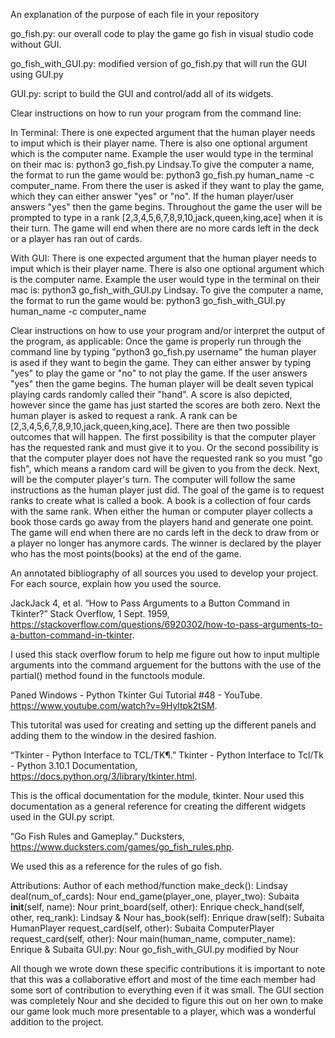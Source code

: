 
An explanation of the purpose of each file in your repository

go_fish.py: our overall code to play the game go fish in visual studio code without GUI. 

go_fish_with_GUI.py: modified version of go_fish.py that will run the GUI using GUI.py 

GUI.py: script to build the GUI and control/add all of its widgets. 


Clear instructions on how to run your program from the command line:

In Terminal: There is one expected argument that the human player needs to imput which is their player name. There is also one optional argument which is the computer name. Example the user would type in the terminal on their mac is: python3 go_fish.py Lindsay.To give the computer a name, the format to run the game would be: python3 go_fish.py human_name -c computer_name. From there the user is asked if they want to play the game, which they can either answer "yes" or "no". If the human player/user answers "yes" then the game begins. Throughout the game the user will be prompted to type in a rank [2,3,4,5,6,7,8,9,10,jack,queen,king,ace] when it is their turn. The game will end when there are no more cards left in the deck or a player has ran out of cards.



With GUI: There is one expected argument that the human player needs to imput which is their player name. There is also one optional argument which is the computer name. Example the user would type in the terminal on their mac is: python3 go_fish_with_GUI.py Lindsay. To give the computer a name, the format to run the game would be: python3 go_fish_with_GUI.py human_name -c computer_name


Clear instructions on how to use your program and/or interpret the output of the program, as applicable:
Once the game is properly run through the command line by typing "python3 go_fish.py username" the human player is ased if they want to begin the game. They can either answer by typing "yes" to play the game or "no" to not play the game. If the user answers "yes" then the game begins. The human player will be dealt seven typical playing cards randomly called their "hand". A score is also depicted, however since the game has just started the scores are both zero. Next the human player is asked to request a rank. A rank can be [2,3,4,5,6,7,8,9,10,jack,queen,king,ace]. There are then two possible outcomes that will happen. The first possibility is that the computer player has the requested rank and must give it to you. Or the second possibility is that the computer player does not have the requested rank so you must "go fish", which means a random card will be given to you from the deck. Next, will be the computer player's turn. The computer will follow the same instructions as the human player just did. The goal of the game is to request ranks to create what is called a book. A book is a collection of four cards with the same rank. When either the human or computer player collects a book those cards go away from the players hand and generate one point. The game will end when there are no cards left in the deck to draw from or a player no longer has anymore cards. The winner is declared by the player who has the most points(books) at the end of the game.



An annotated bibliography of all sources you used to develop your project. For each source, explain how you used the source.

JackJack  4, et al. “How to Pass Arguments to a Button Command in Tkinter?” Stack Overflow, 1 Sept. 1959, https://stackoverflow.com/questions/6920302/how-to-pass-arguments-to-a-button-command-in-tkinter. 

 I used this stack overflow forum to help me figure out how to input multiple arguments into the command arguement for the buttons with the use of the partial() method found in the functools module. 


Paned Windows - Python Tkinter Gui Tutorial #48 - YouTube. https://www.youtube.com/watch?v=9Hyltpk2tSM. 

This tutorital was used for creating and setting up the different panels and adding them to the window in the desired fashion. 


“Tkinter - Python Interface to TCL/TK¶.” Tkinter - Python Interface to Tcl/Tk - Python 3.10.1 Documentation, https://docs.python.org/3/library/tkinter.html. 

This is the offical documentation for the module, tkinter. Nour used this documentation as a general reference for creating the different widgets used in the 
GUI.py script. 

“Go Fish Rules and Gameplay.” Ducksters, https://www.ducksters.com/games/go_fish_rules.php. 

We used this as a reference for the rules of go fish.


Attributions: Author of each method/function
make_deck(): Lindsay 
deal(num_of_cards): Nour
end_game(player_one, player_two): Subaita
__init__(self, name): Nour
print_board(self, other): Enrique
check_hand(self, other, req_rank): Lindsay & Nour
has_book(self): Enrique
draw(self): Subaita
HumanPlayer request_card(self, other): Subaita
ComputerPlayer request_card(self, other): Nour
main(human_name, computer_name): Enrique & Subaita
GUI.py: Nour
go_fish_with_GUI.py modified by Nour

All though we wrote down these specific contributions it is important to note that this was a collaborative effort and most of the time each member had some sort of contribution to everything even if it was small. The GUI section was completely Nour and she decided to figure this out on her own to make our game look much more presentable to a player, which was a wonderful addition to the project. 














